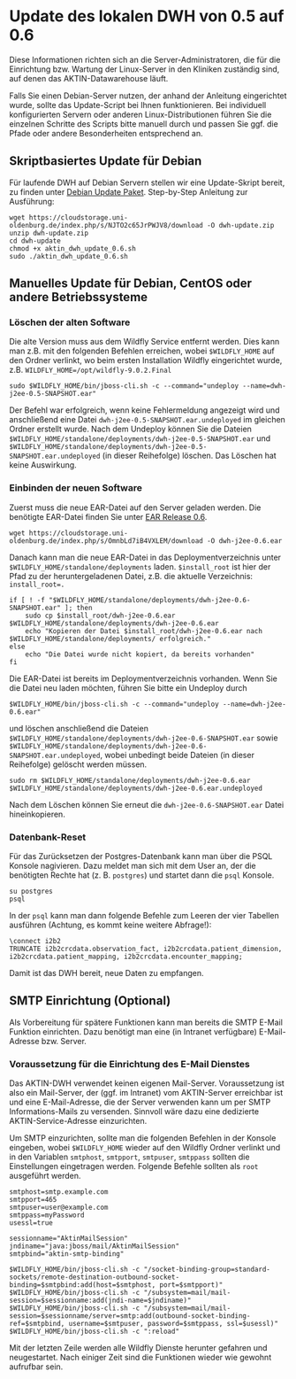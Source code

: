 Update des lokalen DWH von 0.5 auf 0.6
======================================

Diese Informationen richten sich an die Server-Administratoren, die für die Einrichtung bzw. Wartung der Linux-Server in den Kliniken zuständig sind, auf denen das AKTIN-Datawarehouse läuft.

Falls Sie einen Debian-Server nutzen, der anhand der Anleitung eingerichtet wurde, sollte das Update-Script bei Ihnen funktionieren. Bei individuell konfigurierten Servern oder anderen Linux-Distributionen führen Sie die einzelnen Schritte des Scripts bitte manuell durch und passen Sie ggf. die Pfade oder andere Besonderheiten entsprechend an.

Skriptbasiertes Update für Debian
---------------------------------
Für laufende DWH auf Debian Servern stellen wir eine Update-Skript bereit, zu finden unter [Debian Update Paket](https://cloudstorage.uni-oldenburg.de/index.php/s/NJTO2c65JrPWJV8/download). Step-by-Step Anleitung zur Ausführung:

```
wget https://cloudstorage.uni-oldenburg.de/index.php/s/NJTO2c65JrPWJV8/download -O dwh-update.zip
unzip dwh-update.zip
cd dwh-update
chmod +x aktin_dwh_update_0.6.sh
sudo ./aktin_dwh_update_0.6.sh
```

Manuelles Update für Debian, CentOS oder andere Betriebssysteme
---------------------------------------------------------------
### Löschen der alten Software
Die alte Version muss aus dem Wildfly Service entfernt werden. Dies kann man z.B. mit den folgenden Befehlen erreichen, wobei `$WILDFLY_HOME` auf den Ordner verlinkt, wo beim ersten Installation Wildfly eingerichtet wurde, z.B. `WILDFLY_HOME=/opt/wildfly-9.0.2.Final`

```
sudo $WILDFLY_HOME/bin/jboss-cli.sh -c --command="undeploy --name=dwh-j2ee-0.5-SNAPSHOT.ear"
```
Der Befehl war erfolgreich, wenn keine Fehlermeldung angezeigt wird und anschließend eine Datei `dwh-j2ee-0.5-SNAPSHOT.ear.undeployed` im gleichen Ordner erstellt wurde.
Nach dem Undeploy können Sie die Dateien `$WILDFLY_HOME/standalone/deployments/dwh-j2ee-0.5-SNAPSHOT.ear` und `$WILDFLY_HOME/standalone/deployments/dwh-j2ee-0.5-SNAPSHOT.ear.undeployed` (in dieser Reihefolge) löschen. Das Löschen hat keine Auswirkung.

### Einbinden der neuen Software
Zuerst muss die neue EAR-Datei auf den Server geladen werden. Die benötigte EAR-Datei finden Sie unter [EAR Release 0.6](https://www.aktin.org/software/repo/org/aktin/dwh-j2ee/0.6/dwh-j2ee-0.6.ear). 

```
wget https://cloudstorage.uni-oldenburg.de/index.php/s/OmnbLd7iB4VXLEM/download -O dwh-j2ee-0.6.ear
```
Danach kann man die neue EAR-Datei in das Deploymentverzeichnis unter `$WILDFLY_HOME/standalone/deployments` laden. `$install_root` ist hier der Pfad zu der heruntergeladenen Datei, z.B. die aktuelle Verzeichnis: `install_root=.`

```
if [ ! -f "$WILDFLY_HOME/standalone/deployments/dwh-j2ee-0.6-SNAPSHOT.ear" ]; then 
	sudo cp $install_root/dwh-j2ee-0.6.ear $WILDFLY_HOME/standalone/deployments/dwh-j2ee-0.6.ear   
    echo "Kopieren der Datei $install_root/dwh-j2ee-0.6.ear nach $WILDFLY_HOME/standalone/deployments/ erfolgreich."
else 
    echo "Die Datei wurde nicht kopiert, da bereits vorhanden"
fi
```
Die EAR-Datei ist bereits im Deploymentverzeichnis vorhanden. Wenn Sie die Datei neu laden möchten, führen Sie bitte ein Undeploy durch 

```
$WILDFLY_HOME/bin/jboss-cli.sh -c --command="undeploy --name=dwh-j2ee-0.6.ear"
```
und löschen anschließend die Dateien `$WILDFLY_HOME/standalone/deployments/dwh-j2ee-0.6-SNAPSHOT.ear` sowie `$WILDFLY_HOME/standalone/deployments/dwh-j2ee-0.6-SNAPSHOT.ear.undeployed`, wobei unbedingt beide Dateien (in dieser Reihefolge) gelöscht werden müssen.

```
sudo rm $WILDFLY_HOME/standalone/deployments/dwh-j2ee-0.6.ear $WILDFLY_HOME/standalone/deployments/dwh-j2ee-0.6.ear.undeployed
```
Nach dem Löschen können Sie erneut die `dwh-j2ee-0.6-SNAPSHOT.ear` Datei hineinkopieren.

### Datenbank-Reset
Für das Zurücksetzen der Postgres-Datenbank kann man über die PSQL Konsole nagivieren. Dazu meldet man sich mit dem User an, der die benötigten Rechte hat  (z. B. `postgres`) und startet dann die `psql` Konsole.

```
su postgres
psql
```
In der `psql` kann man dann folgende Befehle zum Leeren der vier Tabellen ausführen (Achtung, es kommt keine weitere Abfrage!):

```
\connect i2b2
TRUNCATE i2b2crcdata.observation_fact, i2b2crcdata.patient_dimension, i2b2crcdata.patient_mapping, i2b2crcdata.encounter_mapping;
```
Damit ist das DWH bereit, neue Daten zu empfangen.


## SMTP Einrichtung (Optional)

Als Vorbereitung für spätere Funktionen kann man bereits die SMTP E-Mail Funktion einrichten. Dazu benötigt man eine (in Intranet verfügbare) E-Mail-Adresse bzw. Server.

### Voraussetzung für die Einrichtung des E-Mail Dienstes

Das AKTIN-DWH verwendet keinen eigenen Mail-Server. Voraussetzung ist also ein Mail-Server, der (ggf. im Intranet) vom AKTIN-Server erreichbar ist und eine E-Mail-Adresse, die der Server verwenden kann um per SMTP Informations-Mails zu versenden. Sinnvoll wäre dazu eine dedizierte AKTIN-Service-Adresse einzurichten.

Um SMTP einzurichten, sollte man die folgenden Befehlen in der Konsole eingeben, wobei `$WILDFLY_HOME` wieder auf den Wildfly Ordner verlinkt und in den Variablen `smtphost`, `smtpport`, `smtpuser`, `smtppass` sollten die Einstellungen eingetragen werden. Folgende Befehle sollten als `root` ausgeführt werden.

```
smtphost=smtp.example.com
smtpport=465
smtpuser=user@example.com
smtppass=myPassword
usessl=true

sessionname="AktinMailSession"
jndiname="java:jboss/mail/AktinMailSession"
smtpbind="aktin-smtp-binding"

$WILDFLY_HOME/bin/jboss-cli.sh -c "/socket-binding-group=standard-sockets/remote-destination-outbound-socket-binding=$smtpbind:add(host=$smtphost, port=$smtpport)"
$WILDFLY_HOME/bin/jboss-cli.sh -c "/subsystem=mail/mail-session=$sessionname:add(jndi-name=$jndiname)"
$WILDFLY_HOME/bin/jboss-cli.sh -c "/subsystem=mail/mail-session=$sessionname/server=smtp:add(outbound-socket-binding-ref=$smtpbind, username=$smtpuser, password=$smtppass, ssl=$usessl)"
$WILDFLY_HOME/bin/jboss-cli.sh -c ":reload"
```
Mit der letzten Zeile werden alle Wildfly Dienste herunter gefahren und neugestartet. Nach einiger Zeit sind die Funktionen wieder wie gewohnt aufrufbar sein. 
